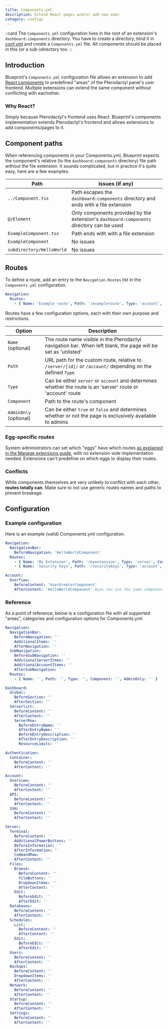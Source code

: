 ```yaml
---
title: Components.yml
description: Extend React pages and/or add new ones
category: configs
---
```


::card
The `Components.yml` configuration lives in the root of an extension's `dashboard.components` directory. You have to create a directory, bind it in [conf.yml](/docs/configs/confyml) and create a `Components.yml` file. All components should be placed in this (or a sub-)directory too.
::

## Introduction

Blueprint's `Components.yml` configuration file allows an extension to add [React components](https://legacy.reactjs.org/tutorial/tutorial.html#what-is-react) to predefined "areas" of the Pterodactyl panel's user frontend. Multiple extensions can extend the same component without conflicting with eachother.

### Why React?

Simply because Pterodactyl's frontend uses React. Blueprint's components implementation extends Pterodactyl's frontend and allows extensions to add components/pages to it.

## Component paths

When referencing components in your Components.yml, Blueprint expects the component's relative (to the `dashboard:components` directory) file path without the file extension. It sounds complicated, but in practice it's quite easy, here are a few examples:

| Path                                                        | Issues (if any)                                                                          |
| ----------------------------------------------------------- | ---------------------------------------------------------------------------------------- |
| <code class="text-red-400">../Component.tsx</code>          | Path escapes the `dashboard:components` directory and ends with a file extension         |
| <code class="text-red-400">@/Element</code>                 | Only components provided by the extension's `dashboard:components` directory can be used |
| <code class="text-red-400">ExampleComponent.tsx</code>      | Path ends with with a file extension                                                     |
| <code class="text-green-400">ExampleComponent</code>        | No issues                                                                                |
| <code class="text-green-400">subdirectory/HelloWorld</code> | No issues                                                                                |

## Routes

To define a route, add an entry to the `Navigation.Routes` list in the `Components.yml` configuration.

<!-- prettier-ignore -->
```yaml [Components.yml]
Navigation:
  Routes:
    - { Name: 'Example route', Path: '/exampleroute', Type: 'account', Component: 'MyExampleRoute', AdminOnly: 'false' }
```

Routes have a few configuration options, each with their own purpose and restrictions.

| Option                 | Description                                                                                                   |
| ---------------------- | ------------------------------------------------------------------------------------------------------------- |
| `Name` (optional)      | The route name visible in the Pterodactyl navigation bar. When left blank, the page will be set as 'unlisted' |
| `Path`                 | URL path for the custom route, relative to `/server/[id]/` or `/account/` depending on the defined `Type`     |
| `Type`                 | Can be either `server` or `account` and determines whether the route is an 'server' route or 'account' route  |
| `Component`            | Path to the route's component                                                                                 |
| `AdminOnly` (optional) | Can be either `true` or `false` and determines whether or not the page is exclusively available to admins     |

### Egg-specific routes

System administrators can set which "eggs" have which routes [as explained in the Manage extensions guide](/guides/admin/extensions#configuring-extensions), with no extension-side implementation needed. Extensions can't predefine on which eggs to display their routes.

### Conflicts

While components themselves are very unlikely to conflict with each other, **routes totally can**. Make sure to not use generic routes names and paths to prevent breakage.

## Configuration

### Example configuration

Here is an example (valid) Components.yml configuration.

<!-- prettier-ignore -->
```yaml [Components.yml]
Navigation:
  NavigationBar:
    BeforeNavigation: 'HelloWorldComponent'
  Routes:
    - { Name: 'My Extension', Path: '/myextension', Type: 'server', Component: 'sections/MyExtensionSection', AdminOnly: 'false' }
    - { Name: 'Security keys', Path: '/securitykeys', Type: 'account', Component: 'sections/SecurityKeysSection', AdminOnly: 'false' }

Account:
  Overfiew:
    BeforeContent: 'UserGreeterComponent'
    AfterContent: 'HelloWorldComponent' #you can use the same component in multiple places!
```

### Reference

As a point of reference, below is a configuration file with all supported "areas", categories and configuration options for Components.yml.

```yaml [Components.yml]
Navigation:
  NavigationBar:
    BeforeNavigation: ''
    AdditionalItems: ''
    AfterNavigation: ''
  SubNavigation:
    BeforeSubNavigation: ''
    AdditionalServerItems: ''
    AdditionalAccountItems: ''
    AfterSubNavigation: ''
  Routes:
    - { Name: '', Path: '', Type: '', Component: '', AdminOnly: '' }

Dashboard:
  Global:
    BeforeSection: ''
    AfterSection: ''
  Serverlist:
    BeforeContent: ''
    AfterContent: ''
    ServerRow:
      BeforeEntryName: ''
      AfterEntryName: ''
      BeforeEntryDescription: ''
      AfterEntryDescription: ''
      ResourceLimits: ''

Authentication:
  Container:
    BeforeContent: ''
    AfterContent: ''

Account:
  Overview:
    BeforeContent: ''
    AfterContent: ''
  API:
    BeforeContent: ''
    AfterContent: ''
  SSH:
    BeforeContent: ''
    AfterContent: ''

Server:
  Terminal:
    BeforeContent: ''
    AdditionalPowerButtons: ''
    BeforeInformation: ''
    AfterInformation: ''
    CommandRow: ''
    AfterContent: ''
  Files:
    Browse:
      BeforeContent: ''
      FileButtons: ''
      DropdownItems: ''
      AfterContent: ''
    Edit:
      BeforeEdit: ''
      AfterEdit: ''
  Databases:
    BeforeContent: ''
    AfterContent: ''
  Schedules:
    List:
      BeforeContent: ''
      AfterContent: ''
    Edit:
      BeforeEdit: ''
      AfterEdit: ''
  Users:
    BeforeContent: ''
    AfterContent: ''
  Backups:
    BeforeContent: ''
    DropdownItems: ''
    AfterContent: ''
  Network:
    BeforeContent: ''
    AfterContent: ''
  Startup:
    BeforeContent: ''
    AfterContent: ''
  Settings:
    BeforeContent: ''
    AfterContent: ''
```
